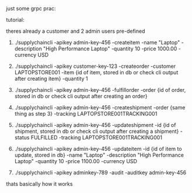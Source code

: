 just some grpc prac:

tutorial:

theres already a customer and 2 admin users pre-defined 

1. ./supplychaincli -apikey admin-key-456 -createitem -name "Laptop" -description "High Performance Laptop" -quantity 10 -price 1000.00 -currency USD

2. ./supplychaincli -apikey customer-key-123 -createorder -customer LAPTOPSTORE001 -item {id of item, stored in db or check cli output after creating item} -quantity 1

3. ./supplychaincli -apikey admin-key-456 -fulfillorder -order {id of order, stored in db or check cli output after creating an order}

4. ./supplychaincli -apikey admin-key-456 -createshipment  -order {same thing as step 3} -tracking LAPTOPSTORE001TRACKING001

5. ./supplychaincli -apikey admin-key-456 -updateshipment -id {id of shipment, stored in db or check cli output after creating a shipment} -status FULFILLED -tracking LAPTOPSTORE001TRACKING001

6. ./supplychaincli -apikey admin-key-456 -updateitem -id {id of item to update, stored in db} -name "Laptop" -description "High Performance Laptop" -quantity 10 -price 1100.00 -currency USD

7. ./supplychaincli -apikey adminkey-789 -audit -auditkey admin-key-456

thats basically how it works
